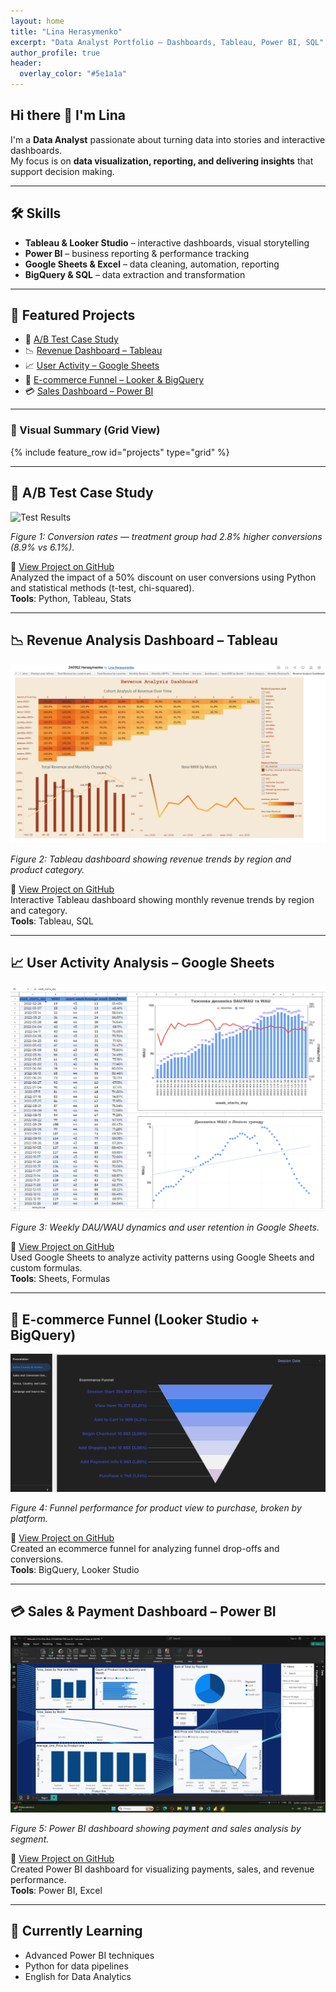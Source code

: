 ```yaml
---
layout: home
title: "Lina Herasymenko"
excerpt: "Data Analyst Portfolio – Dashboards, Tableau, Power BI, SQL"
author_profile: true
header:
  overlay_color: "#5e1a1a"
---
```


## Hi there 👋 I'm Lina

I'm a **Data Analyst** passionate about turning data into stories and interactive dashboards.  
My focus is on **data visualization, reporting, and delivering insights** that support decision making.

---

## 🛠 Skills

- **Tableau & Looker Studio** – interactive dashboards, visual storytelling  
- **Power BI** – business reporting & performance tracking  
- **Google Sheets & Excel** – data cleaning, automation, reporting  
- **BigQuery & SQL** – data extraction and transformation  

---

## 📂 Featured Projects

- 🧪 [A/B Test Case Study](https://github.com/linaherasymenko/ab-test-discount-subscription)
- 📉 [Revenue Dashboard – Tableau](https://github.com/linaherasymenko/tableau-revenue-analysis-dashboard)
- 📈 [User Activity – Google Sheets](https://github.com/linaherasymenko/user-retention-activity-analysis)
- 🛒 [E-commerce Funnel – Looker & BigQuery](https://github.com/linaherasymenko/E-commerce-Conversion-Analysis-Looker-Studio-BigQuery-)
- 💳 [Sales Dashboard – Power BI](https://github.com/linaherasymenko/Sales-Payment-Analysis-Dashboard-Power-BI-)

---

### 💼 Visual Summary (Grid View)

{% include feature_row id="projects" type="grid" %}

---

## 🧪 A/B Test Case Study

![Test Results](https://github.com/linaherasymenko/ab-test-discount-subscription/blob/main/test_results.png?raw=true)

*Figure 1: Conversion rates — treatment group had 2.8% higher conversions (8.9% vs 6.1%).*

🔗 [View Project on GitHub](https://github.com/linaherasymenko/ab-test-discount-subscription)  
Analyzed the impact of a 50% discount on user conversions using Python and statistical methods (t-test, chi-squared).  
**Tools**: Python, Tableau, Stats

---

## 📉 Revenue Analysis Dashboard – Tableau

![Revenue](https://github.com/linaherasymenko/tableau-revenue-analysis-dashboard/blob/main/revenue_new.png?raw=true)

*Figure 2: Tableau dashboard showing revenue trends by region and product category.*

🔗 [View Project on GitHub](https://github.com/linaherasymenko/tableau-revenue-analysis-dashboard)  
Interactive Tableau dashboard showing monthly revenue trends by region and category.  
**Tools**: Tableau, SQL

---

## 📈 User Activity Analysis – Google Sheets

![User Activity](https://github.com/linaherasymenko/user-retention-activity-analysis/blob/main/weekly_dauwau_dynamics.png?raw=true)

*Figure 3: Weekly DAU/WAU dynamics and user retention in Google Sheets.*

🔗 [View Project on GitHub](https://github.com/linaherasymenko/user-retention-activity-analysis)  
Used Google Sheets to analyze activity patterns using Google Sheets and custom formulas.  
**Tools**: Sheets, Formulas

---

## 🛒 E-commerce Funnel (Looker Studio + BigQuery)

![Ecommerce Funnel](https://github.com/linaherasymenko/E-commerce-Conversion-Analysis-Looker-Studio-BigQuery-/blob/main/ecommerce_funnel.png?raw=true)

*Figure 4: Funnel performance for product view to purchase, broken by platform.*

🔗 [View Project on GitHub](https://github.com/linaherasymenko/E-commerce-Conversion-Analysis-Looker-Studio-BigQuery-)  
Created an ecommerce funnel for analyzing funnel drop-offs and conversions.  
**Tools**: BigQuery, Looker Studio

---

## 💳 Sales & Payment Dashboard – Power BI

![Power BI](https://github.com/linaherasymenko/Sales-Payment-Analysis-Dashboard-Power-BI-/blob/main/sales_payment_power_BI.png?raw=true)

*Figure 5: Power BI dashboard showing payment and sales analysis by segment.*

🔗 [View Project on GitHub](https://github.com/linaherasymenko/Sales-Payment-Analysis-Dashboard-Power-BI-)  
Created Power BI dashboard for visualizing payments, sales, and revenue performance.  
**Tools**: Power BI, Excel

---

## 🌱 Currently Learning

- Advanced Power BI techniques  
- Python for data pipelines  
- English for Data Analytics  
